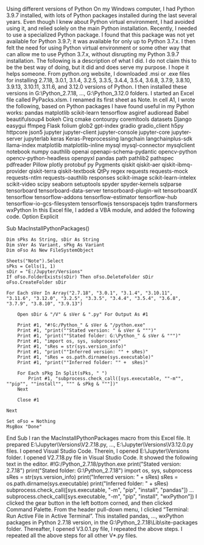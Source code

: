 Using different versions of Python
On my Windows computer, I had Python 3.9.7 installed, with lots of Python packages installed during the last several years. Even though I knew about Python virtual environment, I had avoided using it, and relied solely on the main Python installation. Recently, I needed to use a specialized Python package. I found that this package was not yet available for Python 3.9.7; it was available for only up to Python 3.7.x. I then felt the need for using Python virtual environment or some other way that can allow me to use Python 3.7.x, without disrupting my Python 3.9.7 installation. The following is a description of what I did. I do not claim this to be the best way of doing, but it did and does serve my purpose. I hope it helps someone.
From python.org website, I downloaded .msi or .exe files for installing 2.7.18, 3.0.1, 3.1.4, 3.2.5, 3.3.5, 3.4.4, 3.5.4, 3.6.8, 3.7.9, 3.8.10, 3.9.13, 3.10.11, 3.11.6, and 3.12.0 versions of Python. I then installed these versions in G:\Python_2.7.18, …, G:\Python_3.12.0 folders.
I started an Excel file called PyPacks.xlsm. I renamed its first sheet as Note. In cell A1, I wrote the following, based on Python packages I have found useful in my Python works:
pandas matplotlib scikit-learn tensorflow asgiref audioread Babel beautifulsoup4 bokeh Cirq cmake contourpy coremltools datasets Django easygui ffmpeg Flask folium glob2 gpt-index gradio gradio_client h5py httpcore json5 jupyter jupyter-client jupyter-console jupyter-core jupyter-server jupyterlab keras Keras-Preprocessing langchain langchainplus-sdk llama-index matplotlib matplotlib-inline mysql mysql-connector mysqlclient notebook numpy oauthlib openai openapi-schema-pydantic opencv-python opencv-python-headless openpyxl pandas path pathlib2 pathspec pdfreader Pillow plotly protobuf py Pygments qiskit qiskit-aer qiskit-ibmq-provider qiskit-terra qiskit-textbook QtPy regex requests requests-mock requests-ntlm requests-oauthlib responses scikit-image scikit-learn-intelex scikit-video scipy seaborn setuptools spyder spyder-kernels sqlparse tensorboard tensorboard-data-server tensorboard-plugin-wit tensorboardX tensorflow tensorflow-addons tensorflow-estimator tensorflow-hub tensorflow-io-gcs-filesystem tensorflowjs tensorspacejs tqdm transformers wxPython
In this Excel file, I added a VBA module, and added the following code.
Option Explicit

Sub MacInstallPythonPackages()

    Dim sPks As String, sDir As String
    Dim sVer As Variant, sPkg As Variant
    Dim oFso As New FileSystemObject
    
    Sheets("Note").Select
    sPks = Cells(1, 1)
    sDir = "E:/Jupyter/Versions"
    If oFso.FolderExists(sDir) Then oFso.DeleteFolder sDir
    oFso.CreateFolder sDir
    
    For Each sVer In Array("2.7.18", "3.0.1", "3.1.4", "3.10.11", "3.11.6", "3.12.0", "3.2.5", "3.3.5", "3.4.4", "3.5.4", "3.6.8", "3.7.9", "3.8.10", "3.9.13")
    
        Open sDir & "/V" & sVer & ".py" For Output As #1
        
        Print #1, "#!G:/Python_" & sVer & "/python.exe"
        Print #1, "print(""Stated version: " & sVer & """)"
        Print #1, "print(""Stated folder: G:\Python_" & sVer & """)"
        Print #1, "import os, sys, subprocess"
        Print #1, "sRes = str(sys.version_info)"
        Print #1, "print(""Inferred version: "" + sRes)"
        Print #1, "sRes = os.path.dirname(sys.executable)"
        Print #1, "print(""Inferred folder: "" +  sRes)"
        
        For Each sPkg In Split(sPks, " ")
            Print #1, "subprocess.check_call([sys.executable, ""-m"", ""pip"", ""install"", """ & sPkg & """])"
        Next
        
        Close #1
        
    Next
    
    Set oFso = Nothing
    MsgBox "Done"

End Sub
I ran the MacInstallPythonPackages macro from this Excel file. It prepared E:\Jupyter\Versions\V2.7.18.py, …, E:\Jupyter\Versions\V3.12.0.py files.
I opened Visual Studio Code. Therein, I opened E:\Jupyter\Versions folder.
I opened V2.7.18.py file in Visual Studio Code. It showed the following text in the editor.
#!G:/Python_2.7.18/python.exe
print("Stated version: 2.7.18")
print("Stated folder: G:\Python_2.7.18")
import os, sys, subprocess
sRes = str(sys.version_info)
print("Inferred version: " + sRes)
sRes = os.path.dirname(sys.executable)
print("Inferred folder: " +  sRes)
subprocess.check_call([sys.executable, "-m", "pip", "install", "pandas"])
…
subprocess.check_call([sys.executable, "-m", "pip", "install", "wxPython”])
I clicked the gear button in the left bottom corned, and then clicked Command Palette. From the header pull-down menu, I clicked “Terminal: Run Active File in Active Terminal”. This installed pandas, …, wxPython packages in Python 2.7.18 version, in the G:\Python_2.7.18\Lib\site-packages folder.
Thereafter, I opened V3.0.1.py file, I repeated the above steps.
I repeated all the above steps for all other V*.py files.
